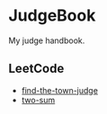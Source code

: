 # JudgeBook

My judge handbook.

## LeetCode

- [find-the-town-judge](./judges/LeetCode/find-the-town-judge/description.md)
- [two-sum](./judges/LeetCode/two-sum/description.md)
